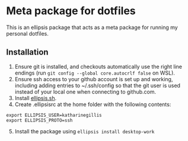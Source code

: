 # Meta package for dotfiles

This is an ellipsis package that acts as a meta package for running my personal dotfiles.

## Installation

1. Ensure git is installed, and checkouts automatically use the right line endings (run `git config --global core.autocrlf false` on WSL).
2. Ensure ssh access to your github account is set up and working, including adding entries to ~/.ssh/config so that the git user is used instead of your local one when connecting to github.com.
3. Install [ellipsis.sh](https://ellipsis.sh).
4. Create .ellipsisrc at the home folder with the following contents:
```
export ELLIPSIS_USER=katharinegillis
export ELLIPSIS_PROTO=ssh
```
5. Install the package using `ellipsis install desktop-work`